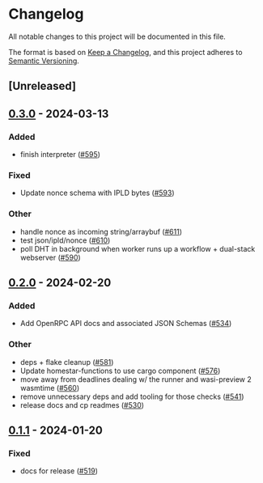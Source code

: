# Changelog
All notable changes to this project will be documented in this file.

The format is based on [Keep a Changelog](https://keepachangelog.com/en/1.0.0/),
and this project adheres to [Semantic Versioning](https://semver.org/spec/v2.0.0.html).

## [Unreleased]

## [0.3.0](https://github.com/ipvm-wg/homestar/compare/homestar-invocation-v0.2.0...homestar-invocation-v0.3.0) - 2024-03-13

### Added
- finish interpreter ([#595](https://github.com/ipvm-wg/homestar/pull/595))

### Fixed
- Update nonce schema with IPLD bytes ([#593](https://github.com/ipvm-wg/homestar/pull/593))

### Other
- handle nonce as incoming string/arraybuf ([#611](https://github.com/ipvm-wg/homestar/pull/611))
- test json/ipld/nonce ([#610](https://github.com/ipvm-wg/homestar/pull/610))
- poll DHT in background when worker runs up a workflow + dual-stack webserver ([#590](https://github.com/ipvm-wg/homestar/pull/590))

## [0.2.0](https://github.com/ipvm-wg/homestar/compare/homestar-invocation-v0.1.1...homestar-invocation-v0.2.0) - 2024-02-20

### Added
- Add OpenRPC API docs and associated JSON Schemas ([#534](https://github.com/ipvm-wg/homestar/pull/534))

### Other
- deps + flake cleanup ([#581](https://github.com/ipvm-wg/homestar/pull/581))
- Update homestar-functions to use cargo component ([#576](https://github.com/ipvm-wg/homestar/pull/576))
- move away from deadlines dealing w/ the runner and wasi-preview 2 wasmtime ([#560](https://github.com/ipvm-wg/homestar/pull/560))
- remove unnecessary deps and add tooling for those checks ([#541](https://github.com/ipvm-wg/homestar/pull/541))
- release docs and cp readmes ([#530](https://github.com/ipvm-wg/homestar/pull/530))

## [0.1.1](https://github.com/ipvm-wg/homestar/compare/homestar-invocation-v0.1.0...homestar-invocation-v0.1.1) - 2024-01-20

### Fixed
- docs for release ([#519](https://github.com/ipvm-wg/homestar/pull/519))
